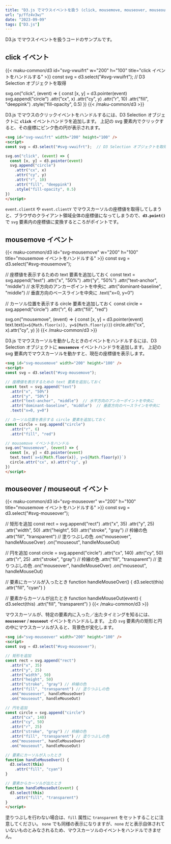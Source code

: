 ```yaml
---
title: "D3.js でマウスイベントを扱う (click, mousemove, mouseover, mouseout)"
url: "p/ffz4v3w/"
date: "2023-09-09"
tags: ["D3.js"]
---
```


D3.js でマウスイベントを扱うコードのサンプルです。


click イベント
----

{{< maku-common/d3 id="svg-vwuifrt" w="200" h="100" title="click イベントをハンドルする" >}}
const svg = d3.select("#svg-vwuifrt");  // D3 Selection オブジェクトを取得

svg.on("click", (event) => {
  const [x, y] = d3.pointer(event)
  svg.append("circle")
    .attr("cx", x)
    .attr("cy", y)
    .attr("r", 10)
    .attr("fill", "deeppink")
    .style("fill-opacity", 0.5)
})
{{< /maku-common/d3 >}}

D3.js でマウスのクリックイベントをハンドルするには、D3 Selection オブジェクトに __`click`__ イベントハンドラを追加します。
上記の svg 要素内でクリックすると、その座標にピンク色の円が表示されます。

```html
<svg id="svg-vwuifrt" width="200" height="100" />
<script>
const svg = d3.select("#svg-vwuifrt");  // D3 Selection オブジェクトを取得

svg.on("click", (event) => {
  const [x, y] = d3.pointer(event)
  svg.append("circle")
    .attr("cx", x)
    .attr("cy", y)
    .attr("r", 10)
    .attr("fill", "deeppink")
    .style("fill-opacity", 0.5)
})
</script>
```

`event.clientX` や `event.clientY` でマウスカーソルの座標値を取得してしまうと、ブラウザのクライアント領域全体の座標値になってしまうので、__`d3.point()`__ で `svg` 要素内の座標値に変換するところがポイントです。


mousemove イベント
----

{{< maku-common/d3 id="svg-mousemove" w="200" h="100" title="mousemove イベントをハンドルする" >}}
const svg = d3.select("#svg-mousemove");

// 座標値を表示するための text 要素を追加しておく
const text = svg.append("text")
  .attr("x", "50%")
  .attr("y", "50%")
  .attr("text-anchor", "middle")  // 水平方向のアンカーポイントを中央に
  .attr("dominant-baseline", "middle")  // 垂直方向のベースラインを中央に
  .text("x=0, y=0")

// カーソル位置を表示する circle 要素を追加しておく
const circle = svg.append("circle")
  .attr("r", 6)
  .attr("fill", "red")

svg.on("mousemove", (event) => {
  const [x, y] = d3.pointer(event)
  text.text(`x=${Math.floor(x)}, y=${Math.floor(y)}`)
  circle.attr("cx", x).attr("cy", y)
})
{{< /maku-common/d3 >}}

D3.js でマウスカーソルを動かしたときのイベントをハンドルするには、D3 Selection オブジェクトに __`mousemove`__ イベントハンドラを追加します。
上記の svg 要素内でマウスカーソルを動かすと、現在の座標値を表示します。

```html
<svg id="svg-mousemove" width="200" height="100" />
<script>
const svg = d3.select("#svg-mousemove");

// 座標値を表示するための text 要素を追加しておく
const text = svg.append("text")
  .attr("x", "50%")
  .attr("y", "50%")
  .attr("text-anchor", "middle")  // 水平方向のアンカーポイントを中央に
  .attr("dominant-baseline", "middle")  // 垂直方向のベースラインを中央に
  .text("x=0, y=0")

// カーソル位置を表示する circle 要素を追加しておく
const circle = svg.append("circle")
  .attr("r", 6)
  .attr("fill", "red")

// mousemove イベントをハンドル
svg.on("mousemove", (event) => {
  const [x, y] = d3.pointer(event)
  text.text(`x=${Math.floor(x)}, y=${Math.floor(y)}`)
  circle.attr("cx", x).attr("cy", y)
})
</script>
```


mouseover / mouseout イベント
----

{{< maku-common/d3 id="svg-mouseover" w="200" h="100" title="mousemove イベントをハンドルする" >}}
const svg = d3.select("#svg-mouseover");

// 矩形を追加
const rect = svg.append("rect")
  .attr("x", 35)
  .attr("y", 25)
  .attr("width", 50)
  .attr("height", 50)
  .attr("stroke", "gray") // 枠線の色
  .attr("fill", "transparent") // 塗りつぶしの色
  .on("mouseover", handleMouseOver)
  .on("mouseout", handleMouseOut)

// 円を追加
const circle = svg.append("circle")
  .attr("cx", 140)
  .attr("cy", 50)
  .attr("r", 25)
  .attr("stroke", "gray") // 枠線の色
  .attr("fill", "transparent") // 塗りつぶしの色
  .on("mouseover", handleMouseOver)
  .on("mouseout", handleMouseOut)

// 要素にカーソルが入ったとき
function handleMouseOver() {
  d3.select(this)
    .attr("fill", "cyan")
}

// 要素からカーソルが出たとき
function handleMouseOut(event) {
  d3.select(this)
    .attr("fill", "transparent")
}
{{< /maku-common/d3 >}}

マウスカーソルが、特定の要素内に入った／出たタイミングを知るには、__`mouseover`__ / __`mouseout`__ イベントをハンドルします。
上の `svg` 要素内の矩形と円の中にマウスカーソルが入ると、背景色が変化します。

```html
<svg id="svg-mouseover" width="200" height="100" />
<script>
const svg = d3.select("#svg-mouseover");

// 矩形を追加
const rect = svg.append("rect")
  .attr("x", 35)
  .attr("y", 25)
  .attr("width", 50)
  .attr("height", 50)
  .attr("stroke", "gray") // 枠線の色
  .attr("fill", "transparent") // 塗りつぶしの色
  .on("mouseover", handleMouseOver)
  .on("mouseout", handleMouseOut)

// 円を追加
const circle = svg.append("circle")
  .attr("cx", 140)
  .attr("cy", 50)
  .attr("r", 25)
  .attr("stroke", "gray") // 枠線の色
  .attr("fill", "transparent") // 塗りつぶしの色
  .on("mouseover", handleMouseOver)
  .on("mouseout", handleMouseOut)

// 要素にカーソルが入ったとき
function handleMouseOver() {
  d3.select(this)
    .attr("fill", "cyan")
}

// 要素からカーソルが出たとき
function handleMouseOut(event) {
  d3.select(this)
    .attr("fill", "transparent")
}
</script>
```

塗りつぶしを行わない場合は、`fill` 属性に `transparent` をセットすることに注意してください。
`none` でも同様の表示になりますが、`none` だと表示自体されていないものとみなされるため、マウスカーソルのイベントをハンドルできません。

